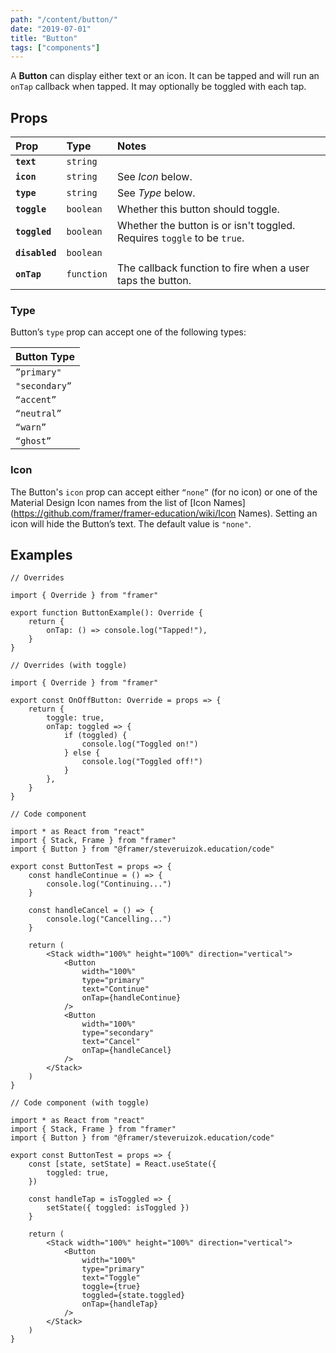 ```yaml
---
path: "/content/button/"
date: "2019-07-01"
title: "Button"
tags: ["components"]
---
```


A **Button** can display either text or an icon. It can be tapped and will run an `onTap` callback when tapped. It may optionally be toggled with each tap.

## Props

| Prop           | Type       | Notes                                                                   |
| :------------- | :--------- | :---------------------------------------------------------------------- |
| **`text`**     | `string`   |                                                                         |
| **`icon`**     | `string`   | See _Icon_ below.                                                       |
| **`type`**     | `string`   | See _Type_ below.                                                       |
| **`toggle`**   | `boolean`  | Whether this button should toggle.                                      |
| **`toggled`**  | `boolean`  | Whether the button is or isn't toggled. Requires `toggle` to be `true`. |
| **`disabled`** | `boolean`  |                                                                         |
| **`onTap`**    | `function` | The callback function to fire when a user taps the button.              |

### Type

Button’s `type` prop can accept one of the following types:

| Button Type   |
| ------------- |
| `”primary"`   |
| `"secondary”` |
| `“accent”`    |
| `“neutral”`   |
| `“warn”`      |
| `“ghost”`     |

### Icon

The Button's `icon` prop can accept either `“none”` (for no icon) or one of the Material Design Icon names from the list of [Icon Names](https://github.com/framer/framer-education/wiki/Icon Names). Setting an icon will hide the Button’s text. The default value is `"none"`.

## Examples

```tsx
// Overrides

import { Override } from "framer"

export function ButtonExample(): Override {
	return {
		onTap: () => console.log("Tapped!"),
	}
}
```

```tsx
// Overrides (with toggle)

import { Override } from "framer"

export const OnOffButton: Override = props => {
	return {
		toggle: true,
		onTap: toggled => {
			if (toggled) {
				console.log("Toggled on!")
			} else {
				console.log("Toggled off!")
			}
		},
	}
}
```

```tsx
// Code component

import * as React from "react"
import { Stack, Frame } from "framer"
import { Button } from "@framer/steveruizok.education/code"

export const ButtonTest = props => {
	const handleContinue = () => {
		console.log("Continuing...")
	}

	const handleCancel = () => {
		console.log("Cancelling...")
	}

	return (
		<Stack width="100%" height="100%" direction="vertical">
			<Button
				width="100%"
				type="primary"
				text="Continue"
				onTap={handleContinue}
			/>
			<Button
				width="100%"
				type="secondary"
				text="Cancel"
				onTap={handleCancel}
			/>
		</Stack>
	)
}
```

```tsx
// Code component (with toggle)

import * as React from "react"
import { Stack, Frame } from "framer"
import { Button } from "@framer/steveruizok.education/code"

export const ButtonTest = props => {
	const [state, setState] = React.useState({
		toggled: true,
	})

	const handleTap = isToggled => {
		setState({ toggled: isToggled })
	}

	return (
		<Stack width="100%" height="100%" direction="vertical">
			<Button
				width="100%"
				type="primary"
				text="Toggle"
				toggle={true}
				toggled={state.toggled}
				onTap={handleTap}
			/>
		</Stack>
	)
}
```
